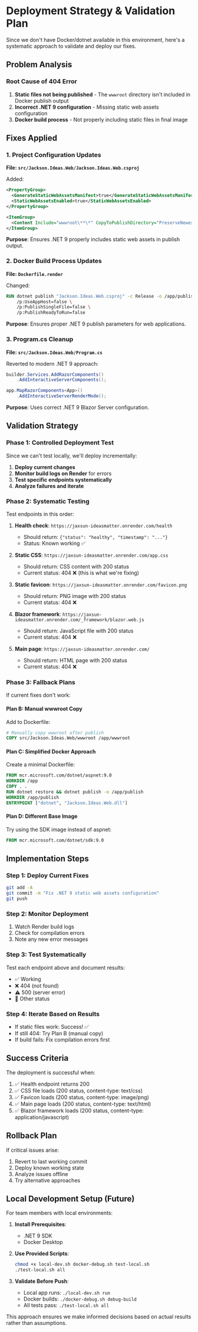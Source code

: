 # Deployment Strategy & Validation Plan

Since we don't have Docker/dotnet available in this environment, here's a systematic approach to validate and deploy our fixes.

## Problem Analysis

### Root Cause of 404 Error
1. **Static files not being published** - The `wwwroot` directory isn't included in Docker publish output
2. **Incorrect .NET 9 configuration** - Missing static web assets configuration
3. **Docker build process** - Not properly including static files in final image

## Fixes Applied

### 1. Project Configuration Updates
**File: `src/Jackson.Ideas.Web/Jackson.Ideas.Web.csproj`**

Added:
```xml
<PropertyGroup>
  <GenerateStaticWebAssetsManifest>true</GenerateStaticWebAssetsManifest>
  <StaticWebAssetsEnabled>true</StaticWebAssetsEnabled>
</PropertyGroup>

<ItemGroup>
  <Content Include="wwwroot\**\*" CopyToPublishDirectory="PreserveNewest" />
</ItemGroup>
```

**Purpose**: Ensures .NET 9 properly includes static web assets in publish output.

### 2. Docker Build Process Updates
**File: `Dockerfile.render`**

Changed:
```dockerfile
RUN dotnet publish "Jackson.Ideas.Web.csproj" -c Release -o /app/publish \
    /p:UseAppHost=false \
    /p:PublishSingleFile=false \
    /p:PublishReadyToRun=false
```

**Purpose**: Ensures proper .NET 9 publish parameters for web applications.

### 3. Program.cs Cleanup
**File: `src/Jackson.Ideas.Web/Program.cs`**

Reverted to modern .NET 9 approach:
```csharp
builder.Services.AddRazorComponents()
    .AddInteractiveServerComponents();

app.MapRazorComponents<App>()
    .AddInteractiveServerRenderMode();
```

**Purpose**: Uses correct .NET 9 Blazor Server configuration.

## Validation Strategy

### Phase 1: Controlled Deployment Test
Since we can't test locally, we'll deploy incrementally:

1. **Deploy current changes**
2. **Monitor build logs on Render** for errors
3. **Test specific endpoints systematically**
4. **Analyze failures and iterate**

### Phase 2: Systematic Testing
Test endpoints in this order:

1. **Health check**: `https://jaxsun-ideasmatter.onrender.com/health`
   - Should return: `{"status": "healthy", "timestamp": "..."}`
   - Status: Known working ✅

2. **Static CSS**: `https://jaxsun-ideasmatter.onrender.com/app.css`
   - Should return: CSS content with 200 status
   - Current status: 404 ❌ (this is what we're fixing)

3. **Static favicon**: `https://jaxsun-ideasmatter.onrender.com/favicon.png`
   - Should return: PNG image with 200 status
   - Current status: 404 ❌

4. **Blazor framework**: `https://jaxsun-ideasmatter.onrender.com/_framework/blazor.web.js`
   - Should return: JavaScript file with 200 status
   - Current status: 404 ❌

5. **Main page**: `https://jaxsun-ideasmatter.onrender.com/`
   - Should return: HTML page with 200 status
   - Current status: 404 ❌

### Phase 3: Fallback Plans

If current fixes don't work:

#### Plan B: Manual wwwroot Copy
Add to Dockerfile:
```dockerfile
# Manually copy wwwroot after publish
COPY src/Jackson.Ideas.Web/wwwroot /app/wwwroot
```

#### Plan C: Simplified Docker Approach
Create a minimal Dockerfile:
```dockerfile
FROM mcr.microsoft.com/dotnet/aspnet:9.0
WORKDIR /app
COPY . .
RUN dotnet restore && dotnet publish -o /app/publish
WORKDIR /app/publish
ENTRYPOINT ["dotnet", "Jackson.Ideas.Web.dll"]
```

#### Plan D: Different Base Image
Try using the SDK image instead of aspnet:
```dockerfile
FROM mcr.microsoft.com/dotnet/sdk:9.0
```

## Implementation Steps

### Step 1: Deploy Current Fixes
```bash
git add -A
git commit -m "Fix .NET 9 static web assets configuration"
git push
```

### Step 2: Monitor Deployment
1. Watch Render build logs
2. Check for compilation errors
3. Note any new error messages

### Step 3: Test Systematically
Test each endpoint above and document results:
- ✅ Working
- ❌ 404 (not found)
- ⚠️ 500 (server error)
- 🔄 Other status

### Step 4: Iterate Based on Results
- If static files work: Success! ✅
- If still 404: Try Plan B (manual copy)
- If build fails: Fix compilation errors first

## Success Criteria

The deployment is successful when:
1. ✅ Health endpoint returns 200
2. ✅ CSS file loads (200 status, content-type: text/css)
3. ✅ Favicon loads (200 status, content-type: image/png)
4. ✅ Main page loads (200 status, content-type: text/html)
5. ✅ Blazor framework loads (200 status, content-type: application/javascript)

## Rollback Plan

If critical issues arise:
1. Revert to last working commit
2. Deploy known working state
3. Analyze issues offline
4. Try alternative approaches

## Local Development Setup (Future)

For team members with local environments:

1. **Install Prerequisites**:
   - .NET 9 SDK
   - Docker Desktop

2. **Use Provided Scripts**:
   ```bash
   chmod +x local-dev.sh docker-debug.sh test-local.sh
   ./test-local.sh all
   ```

3. **Validate Before Push**:
   - Local app runs: `./local-dev.sh run`
   - Docker builds: `./docker-debug.sh debug-build`
   - All tests pass: `./test-local.sh all`

This approach ensures we make informed decisions based on actual results rather than assumptions.